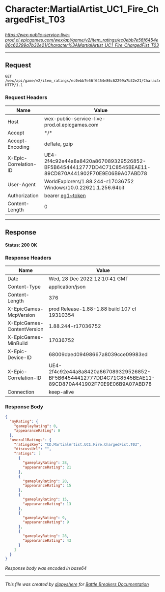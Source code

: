 # Character:MartialArtist_UC1_Fire_ChargedFist_T03

#####

*https://wex-public-service-live-prod.ol.epicgames.com/wex/api/game/v2/item_ratings/ec0ebb7e56f6454e86c62299a7b32e21/Character%3AMartialArtist_UC1_Fire_ChargedFist_T03*

___

## Request

```http request
GET /wex/api/game/v2/item_ratings/ec0ebb7e56f6454e86c62299a7b32e21/Character%3AMartialArtist_UC1_Fire_ChargedFist_T03 HTTP/1.1
```





### Request Headers

| Name | Value |
|---|---|
| Host | wex-public-service-live-prod.ol.epicgames.com |
| Accept | \*/\* |
| Accept-Encoding | deflate, gzip |
| X-Epic-Correlation-ID | UE4-2f4c92e44a8a8420a867089329526852-BF5B64544412777DD4C71C8545BEAE11-89CD870A441902F70E9E06B9A07ABD78 |
| User-Agent | WorldExplorers/1.88.244-r17036752 Windows/10.0.22621.1.256.64bit |
| Authorization | bearer [eg1~token](https://github.com/dippyshere/battle-breakers-documentation/blob/master/docs/common/tokens/eg1.md) |
| Content-Length | 0 |



___

## Response

#### Status: 200 OK




### Response Headers

| Name | Value |
|---|---|
| Date | Wed, 28 Dec 2022 12:10:41 GMT |
| Content-Type | application/json |
| Content-Length | 376 |
| X-EpicGames-McpVersion | prod Release-1.88-1.88 build 107 cl 19310354 |
| X-EpicGames-ContentVersion | 1.88.244-r17036752 |
| X-EpicGames-MinBuild | 17036752 |
| X-Epic-Device-ID | 68009daed09498667a8039cce09983ed |
| X-Epic-Correlation-ID | UE4-2f4c92e44a8a8420a867089329526852-BF5B64544412777DD4C71C8545BEAE11-89CD870A441902F70E9E06B9A07ABD78 |
| Connection | keep-alive |


### Response Body

```json
{
  "myRating": {
    "gameplayRating": 0,
    "appearanceRating": 0
  },
  "overallRatings": {
    "ratingsKey": "CD.MartialArtist.UC1.Fire.ChargedFist.T03",
    "discussUrl": "",
    "ratings": [
      {
        "gameplayRating": 28,
        "appearanceRating": 21
      },
      {
        "gameplayRating": 20,
        "appearanceRating": 15
      },
      {
        "gameplayRating": 15,
        "appearanceRating": 13
      },
      {
        "gameplayRating": 9,
        "appearanceRating": 9
      },
      {
        "gameplayRating": 28,
        "appearanceRating": 43
      }
    ]
  }
}
```

*Response body was encoded in base64*

___

###### This file was created by [dippyshere](https://github.com/dippyshere) for [Battle Breakers Documentation](https://github.com/dippyshere/battle-breakers-documentation)
